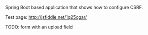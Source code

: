Spring Boot based application that shows how to configure CSRF.

Test page: http://jsfiddle.net/1q25cgar/

TODO: form with an upload field